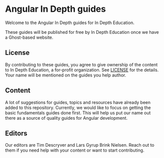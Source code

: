 # Angular In Depth guides
Welcome to the Angular In Depth guides for In Depth Education.

These guides will be published for free by In Depth Education once we have a
Ghost-based website.

## License
By contributing to these guides, you agree to give ownership of the content to
In Depth Education, a for-profit organization. See [LICENSE](./LICENSE) for the
details. Your name will be mentioned on the guides you help author.

## Content
A lot of suggestions for guides, topics and resources have already been added
to this repository. Currently, we would like to focus on getting the basic
fundamentals guides done first. This will help us put our name out there as a
source of quality guides for Angular development.

## Editors
Our editors are Tim Descryver and Lars Gyrup Brink Nielsen. Reach out to them
if you need help with your content or want to start contributing.
